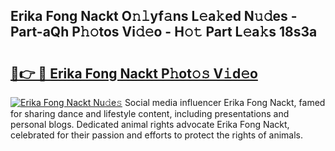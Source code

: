 ## Erika Fong Nackt O𝚗𝚕yf𝚊ns L𝚎a𝚔ed N𝚞𝚍es - Part-aQh P𝚑𝚘tos Vi𝚍𝚎o - H𝚘𝚝 Part L𝚎a𝚔s 18s3a

# <h2><a href="http://kf5k9qo.oniu.top/?m=Erika+Fong+Nackt">🔗👉 🔴 Erika Fong Nackt P𝚑ot𝚘𝚜 V𝚒d𝚎o</a></h2>

[![Erika Fong Nackt Nu𝚍e𝚜](https://i.imgur.com/0qMVB7G.gif)](http://kf5k9qo.oniu.top/?m=Erika+Fong+Nackt)
Social media influencer Erika Fong Nackt, famed for sharing dance and lifestyle content, including presentations and personal blogs. Dedicated animal rights advocate Erika Fong Nackt, celebrated for their passion and efforts to protect the rights of animals.  
